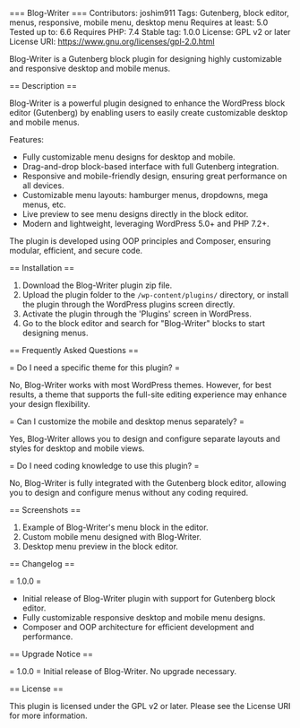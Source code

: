 === Blog-Writer ===
Contributors: joshim911
Tags: Gutenberg, block editor, menus, responsive, mobile menu, desktop menu
Requires at least: 5.0
Tested up to: 6.6
Requires PHP: 7.4
Stable tag: 1.0.0
License: GPL v2 or later
License URI: https://www.gnu.org/licenses/gpl-2.0.html

Blog-Writer is a Gutenberg block plugin for designing highly customizable and responsive desktop and mobile menus.

== Description ==

Blog-Writer is a powerful plugin designed to enhance the WordPress block editor (Gutenberg) by enabling users to easily create customizable desktop and mobile menus. 

Features:
* Fully customizable menu designs for desktop and mobile.
* Drag-and-drop block-based interface with full Gutenberg integration.
* Responsive and mobile-friendly design, ensuring great performance on all devices.
* Customizable menu layouts: hamburger menus, dropdowns, mega menus, etc.
* Live preview to see menu designs directly in the block editor.
* Modern and lightweight, leveraging WordPress 5.0+ and PHP 7.2+.

The plugin is developed using OOP principles and Composer, ensuring modular, efficient, and secure code.

== Installation ==

1. Download the Blog-Writer plugin zip file.
2. Upload the plugin folder to the `/wp-content/plugins/` directory, or install the plugin through the WordPress plugins screen directly.
3. Activate the plugin through the 'Plugins' screen in WordPress.
4. Go to the block editor and search for "Blog-Writer" blocks to start designing menus.

== Frequently Asked Questions ==

= Do I need a specific theme for this plugin? =

No, Blog-Writer works with most WordPress themes. However, for best results, a theme that supports the full-site editing experience may enhance your design flexibility.

= Can I customize the mobile and desktop menus separately? =

Yes, Blog-Writer allows you to design and configure separate layouts and styles for desktop and mobile views.

= Do I need coding knowledge to use this plugin? =

No, Blog-Writer is fully integrated with the Gutenberg block editor, allowing you to design and configure menus without any coding required.

== Screenshots ==

1. Example of Blog-Writer's menu block in the editor.
2. Custom mobile menu designed with Blog-Writer.
3. Desktop menu preview in the block editor.

== Changelog ==

= 1.0.0 =
* Initial release of Blog-Writer plugin with support for Gutenberg block editor.
* Fully customizable responsive desktop and mobile menu designs.
* Composer and OOP architecture for efficient development and performance.

== Upgrade Notice ==

= 1.0.0 =
Initial release of Blog-Writer. No upgrade necessary.

== License ==

This plugin is licensed under the GPL v2 or later. Please see the License URI for more information.
